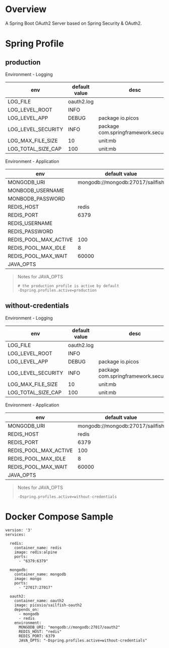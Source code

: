 # Overview

A Spring Boot OAuth2 Server based on Spring Security & OAuth2.

# Spring Profile

## production

Environment - Logging 

env | default value | desc
---|---|---
LOG_FILE | oauth2.log 
LOG_LEVEL_ROOT | INFO
LOG_LEVEL_APP | DEBUG | package io.picos
LOG_LEVEL_SECURITY | INFO | package com.springframework.security
LOG_MAX_FILE_SIZE | 10 | unit:mb
LOG_TOTAL_SIZE_CAP | 100 | unit:mb

Environment - Application

env | default value | desc
---|---|---
MONGODB_URI | mongodb://mongodb:27017/sailfish 
MONBODB_USERNAME |
MONBODB_PASSWORD |
REDIS_HOST | redis
REDIS_PORT | 6379
REDIS_USERNAME | 
REDIS_PASSWORD | 
REDIS_POOL_MAX_ACTIVE | 100
REDIS_POOL_MAX_IDLE | 8
REDIS_POOL_MAX_WAIT | 60000 
JAVA_OPTS | 


> Notes for JAVA_OPTS
>
>```
># the production profile is active by default
>-Dspring.profiles.active=production  
>```

## without-credentials

Environment - Logging

env | default value | desc
---|---|---
LOG_FILE | oauth2.log 
LOG_LEVEL_ROOT | INFO
LOG_LEVEL_APP | DEBUG | package io.picos
LOG_LEVEL_SECURITY | INFO | package com.springframework.security
LOG_MAX_FILE_SIZE | 10 | unit:mb
LOG_TOTAL_SIZE_CAP | 100 | unit:mb

Environment - Application

env | default value | desc
---|---|---
MONGODB_URI | mongodb://mongodb:27017/sailfish 
REDIS_HOST | redis
REDIS_PORT | 6379
REDIS_POOL_MAX_ACTIVE | 100
REDIS_POOL_MAX_IDLE | 8
REDIS_POOL_MAX_WAIT | 60000 
JAVA_OPTS | 

> Notes for JAVA_OPTS
>
>```
>-Dspring.profiles.active=without-credentials
>```

# Docker Compose Sample 

```
version: '3'
services:

  redis:
    container_name: redis
    image: redis:alpine
    ports:
      - "6379:6379"

  mongodb:
    container_name: mongodb
    image: mongo
    ports:
      - "27017:27017"

  oauth2:
    container_name: oauth2
    image: picosio/sailfish-oauth2
    depends_on:
      - mongodb
      - redis
    environment:
      MONGODB_URI: "mongodb://mongodb:27017/oauth2"
      REDIS_HOST: "redis"
      REDIS_PORT: 6379
      JAVA_OPTS: "-Dspring.profiles.active=without-credentials"
  
```
